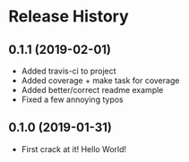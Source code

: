 Release History
===============

0.1.1 (2019-02-01)
------------------
- Added travis-ci to project
- Added coverage + make task for coverage
- Added better/correct readme example
- Fixed a few annoying typos

0.1.0 (2019-01-31)
------------------
-   First crack at it! Hello World!
